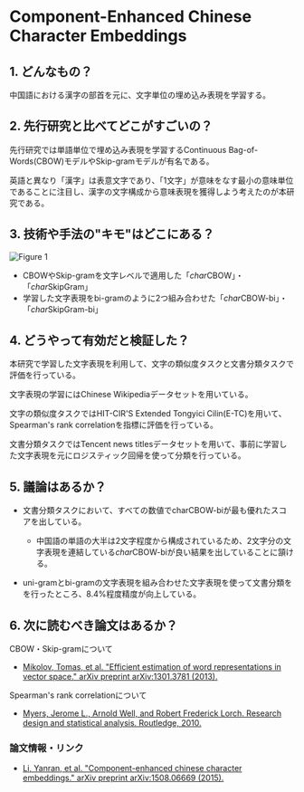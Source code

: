 # Component-Enhanced Chinese Character Embeddings

## 1. どんなもの？

中国語における漢字の部首を元に、文字単位の埋め込み表現を学習する。

## 2. 先行研究と比べてどこがすごいの？

先行研究では単語単位で埋め込み表現を学習するContinuous Bag-of-Words(CBOW)モデルやSkip-gramモデルが有名である。

英語と異なり「漢字」は表意文字であり、「1文字」が意味をなす最小の意味単位であることに注目し、漢字の文字構成から意味表現を獲得しよう考えたのが本研究である。

## 3. 技術や手法の"キモ"はどこにある？

![Figure 1](https://raw.githubusercontent.com/shunk031/paper-survey/master/images/Component-Enhanced_Chinese_Character_Embeddings/figure1.png)

* CBOWやSkip-gramを文字レベルで適用した「*char*CBOW」・「*char*SkipGram」
* 学習した文字表現をbi-gramのように2つ組み合わせた「*char*CBOW-bi」・「*char*SkipGram-bi」

## 4. どうやって有効だと検証した？

本研究で学習した文字表現を利用して、文字の類似度タスクと文書分類タスクで評価を行っている。

文字表現の学習にはChinese Wikipediaデータセットを用いている。

文字の類似度タスクではHIT-CIR'S Extended Tongyici Cilin(E-TC)を用いて、Spearman's rank correlationを指標に評価を行っている。

文書分類タスクではTencent news titlesデータセットを用いて、事前に学習した文字表現を元にロジスティック回帰を使って分類を行っている。

## 5. 議論はあるか？

* 文書分類タスクにおいて、すべての数値でcharCBOW-biが最も優れたスコアを出している。
  * 中国語の単語の大半は2文字程度から構成されているため、2文字分の文字表現を連結している*char*CBOW-biが良い結果を出していることに頷ける。

* uni-gramとbi-gramの文字表現を組み合わせた文字表現を使って文書分類をを行ったところ、8.4%程度精度が向上している。
  
## 6. 次に読むべき論文はあるか？

CBOW・Skip-gramについて
* [Mikolov, Tomas, et al. "Efficient estimation of word representations in vector space." arXiv preprint arXiv:1301.3781 (2013).](https://arxiv.org/pdf/1301.3781)

Spearman's rank correlationについて
* [Myers, Jerome L., Arnold Well, and Robert Frederick Lorch. Research design and statistical analysis. Routledge, 2010.](http://dspace.elib.ntt.edu.vn/dspace/bitstream/123456789/7675/1/Research%20design%20and%20statistical%20analysis%20Myers%2C%20Jerome%20L..pdf)

### 論文情報・リンク

* [Li, Yanran, et al. "Component-enhanced chinese character embeddings." arXiv preprint arXiv:1508.06669 (2015).](https://arxiv.org/abs/1508.06669)
